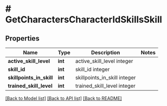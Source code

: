 # # GetCharactersCharacterIdSkillsSkill

## Properties

Name | Type | Description | Notes
------------ | ------------- | ------------- | -------------
**active_skill_level** | **int** | active_skill_level integer |
**skill_id** | **int** | skill_id integer |
**skillpoints_in_skill** | **int** | skillpoints_in_skill integer |
**trained_skill_level** | **int** | trained_skill_level integer |

[[Back to Model list]](../../README.md#models) [[Back to API list]](../../README.md#endpoints) [[Back to README]](../../README.md)
